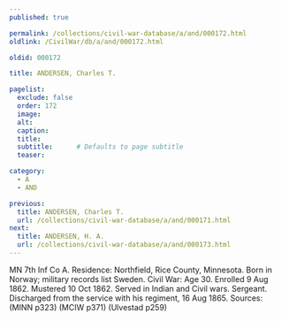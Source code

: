 ```yaml
---
published: true

permalink: /collections/civil-war-database/a/and/000172.html
oldlink: /CivilWar/db/a/and/000172.html

oldid: 000172

title: ANDERSEN, Charles T.

pagelist:
  exclude: false
  order: 172
  image: 
  alt:
  caption:
  title:
  subtitle:      # Defaults to page subtitle
  teaser:

category: 
  - A 
  - AND

previous:
  title: ANDERSEN, Charles T.
  url: /collections/civil-war-database/a/and/000171.html  
next:
  title: ANDERSEN, H. A.
  url: /collections/civil-war-database/a/and/000173.html   
---
```

MN 7th Inf Co A. Residence: Northfield, Rice County, Minnesota. Born in Norway; military records list Sweden. Civil War: Age 30. Enrolled 9 Aug 1862. Mustered 10 Oct 1862. Served in Indian and Civil wars. Sergeant. Discharged from the service with his regiment, 16 Aug 1865. Sources: (MINN p323) (MCIW p371) (Ulvestad p259)